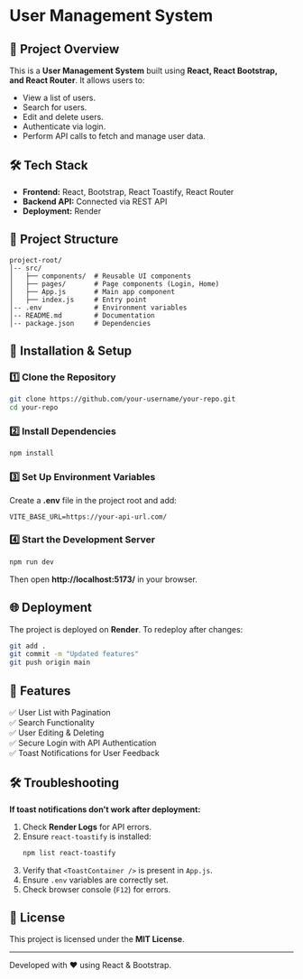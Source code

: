 # User Management System

## 🚀 Project Overview
This is a **User Management System** built using **React, React Bootstrap, and React Router**. It allows users to:
- View a list of users.
- Search for users.
- Edit and delete users.
- Authenticate via login.
- Perform API calls to fetch and manage user data.

## 🛠️ Tech Stack
- **Frontend:** React, Bootstrap, React Toastify, React Router
- **Backend API:** Connected via REST API
- **Deployment:** Render

## 📂 Project Structure
```
project-root/
│-- src/
│   ├── components/  # Reusable UI components
│   ├── pages/       # Page components (Login, Home)
│   ├── App.js       # Main app component
│   ├── index.js     # Entry point
│-- .env             # Environment variables
│-- README.md        # Documentation
│-- package.json     # Dependencies
```

## 🔧 Installation & Setup
### 1️⃣ Clone the Repository
```sh
git clone https://github.com/your-username/your-repo.git
cd your-repo
```

### 2️⃣ Install Dependencies
```sh
npm install
```

### 3️⃣ Set Up Environment Variables
Create a **.env** file in the project root and add:
```
VITE_BASE_URL=https://your-api-url.com/
```

### 4️⃣ Start the Development Server
```sh
npm run dev
```
Then open **http://localhost:5173/** in your browser.

## 🌐 Deployment
The project is deployed on **Render**.
To redeploy after changes:
```sh
git add .
git commit -m "Updated features"
git push origin main
```

## 🎯 Features
✅ User List with Pagination  
✅ Search Functionality  
✅ User Editing & Deleting  
✅ Secure Login with API Authentication  
✅ Toast Notifications for User Feedback  

## 🛠 Troubleshooting
**If toast notifications don't work after deployment:**
1. Check **Render Logs** for API errors.
2. Ensure `react-toastify` is installed:
   ```sh
   npm list react-toastify
   ```
3. Verify that `<ToastContainer />` is present in `App.js`.
4. Ensure `.env` variables are correctly set.
5. Check browser console (`F12`) for errors.

## 📜 License
This project is licensed under the **MIT License**.

---
Developed with ❤️ using React & Bootstrap.

